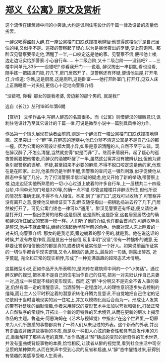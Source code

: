 # [郑义《公寓》原文及赏析](https://www.vrrw.net/wx/15331.html)

这个流传在建筑师中间的小笑话,大约是讽刺住宅设计的千篇一律及设备的质量低劣罢。

一醉汉喝得酩酊大醉,在一座公寓楼门口跌跌撞撞地徘徊:他觉得这楼似乎是自己居住的楼,又似乎不是。巡夜的警察起了疑心,以为是昼伏夜出的歹徒,便上前询问。那醉汉见警察要带走他,酒醒了一半,一口咬定这是他的家。见警察不信,便带他上楼,边走边证实给那警察:小心自行车……十二级台阶,又十二级台阶——没错吧? ……三楼中间单元,335——没错吧? 你看我开门——说着, 醉汉掏出一串钥匙,看也没看,随手拣一把插进门锁,拧几下,房门居然开了。见警察还有怀疑,便请他进屋,打开电灯,介绍道: 你瞧,这是厨房,这是厕所,这是卧室——他打开卧室门,打开灯,见双人床上正熟睡着一对夫妇,更信心十足地向警察介绍:

“没错吧, 你看! 那女的是我老婆, 旁边躺的那个男的, 就是我!”

选自《长江》丛刊1985年第6期



【赏析】 文学作品中,写醉人醉态的名篇很多。而《公寓》则借醉汉的矇眬意识,讽刺住宅设计乃至其它设计的千篇一律,可说是微型小说中一篇别具风格的力作。

作品第一个镜头展现在读者面前的,则是一个醉汉在一幢公寓楼门口跌跌撞撞地徘徊。这里突出一个“醉”字,在醉态的迷糊中,他已分辨不清这公寓是不是自己住的那一幢。因为公寓的外观设计都大同小异,如果是意识清醒的人,自然不至于认错。现在醉汉醉了,不怎么清醒,当然就变得“似是而非”了。继而矛盾展开。起了疑心的巡夜警察要把他带走,而醉汉的酒被吓醒了一半,虽然这公寓并没有被辨认出,但他为避免引起警察的误解、怀疑,甚至招来不必要的麻烦,不得不脱口咬定这是他的家,他现在是在回家。此时,他虽然仍是半醉半醒,但警察的查问这一强烈刺激,似乎促使他从醉态中多醒了几分。为了打消警察半信半疑的疑虑,他又开始了新的举动,带警察上楼,边走边证实他所熟悉的一切:小心过道上放着的许多自行车,上一层楼共二十四级台阶,中间单元的门号是320等,的确一点不错,尽管这幢楼并非醉汉所住,但他所说的情况却准确无误,不得不令人相信。本来,到了“家门口”,这戏可以收场了,可警察并没有离开之意,促使他又继续证实下去:醉汉随便掏出一把钥匙插进去拧了几下,门居然被打开了。可见公寓门锁也一律可以“通用”。醉汉见警察还有怀疑,便又请他进屋打开灯,一一指出住房的结构:这是厨房,这是厕所,这是卧室,这套居室居然也的确和醉汉所住居室的安排一模一样。人们听了他的介绍,也许都会首肯的,可醉汉毕竟是醉汉,他并不就此带住,继续扮演起他半醉半醒的角色。他面对双人床上睡着的一对夫妇,向警察介绍: 那女的是我老婆,旁边躺着的那个男的,就是我。他在说这话的时候,并没有故意作假,而是显出十分自信,反复申明“没错”,带有一种拙朴的诚意,无非要让警察相信他说的都是真的,或者绕弯证实他是一个好人。如果说前面所证实的一切似乎都合乎现实逻辑,又令人相信的话,那么,最后的一句话, 则露出醉态, 近乎荒诞, 完全和正常的现实相悖,形成了一种充满谐趣的超常态艺术情境。

这篇微型小说,正如作品开头所表明的,是流传在建筑师中间的一个“小笑话”。通过醉汉醉的视觉,把本来不是自己的住宅当作自己的住宅,把另一对夫妇认作自己夫妻一对,造成一种荒诞不经的变形现实。然而,这“醉”中分明又不是完全不省人事的昏迷,仍然有着一定的清醒意识。当酒醉到一定程度时,人的理性意识逐步失去控制的缰绳,而让主人公平时积淀着的潜意识转化升腾为显意识,不自觉地把自己住宅的记忆依附于当时当地现实的另一住宅上,并加以模糊化而后合而为一。形成让人发笑的带有针砭味的幽默情趣,作者采用醉汉的变形艺术手法加以夸张和强化,打破正常人自然秩序的常规性,开拓出一个新的奇特性的艺术境界,从而在更新的层次上揭示作品的主题。鲁道夫·阿恩海姆在《艺术与视知觉》中指出:“在这个世界里,一切原来为人们所熟悉的事物都具有了一种人们从未见过的外表。这个新奇的外表,并没有歪曲或背叛这些事物的本质,而是以一种扣人心弦的新奇性和具有启发作用的方式,重新解释了那些古老的真理。”本作品通过“醉”铸成的变形的新奇性的艺术世界,并没有歪曲或背叛事物的本质,恰恰相反,让读者从醉的视觉里,看到社会生活中司空见惯的某种弊病,从而在笑声中受到心灵的反省和启迪,从“醉”态中醒悟过来,获得别有情趣的美感享受和人生真谛。

